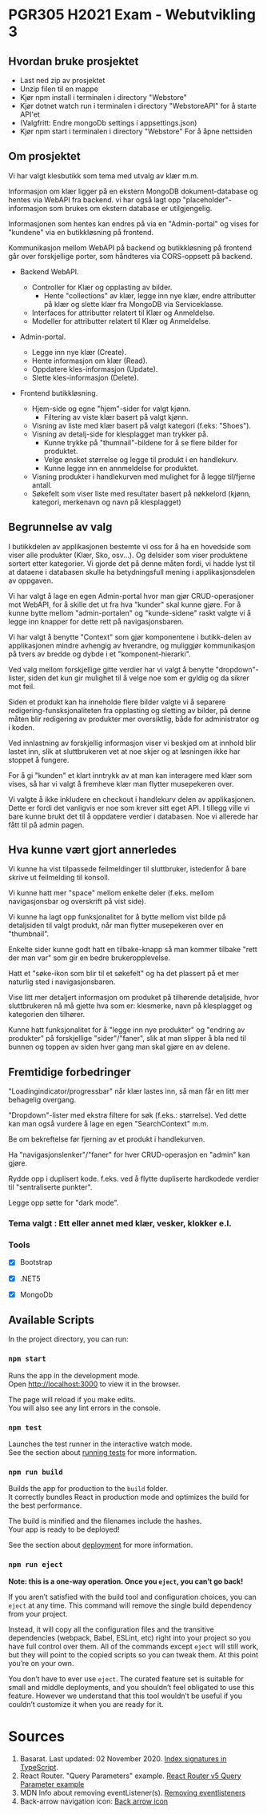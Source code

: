 # PGR305 H2021 Exam - Webutvikling 3

## Hvordan bruke prosjektet

- Last ned zip av prosjektet
- Unzip filen til en mappe
- Kjør npm install i terminalen i directory "Webstore"
- Kjør dotnet watch run i terminalen i directory "WebstoreAPI" for å starte API'et
- (Valgfritt: Endre mongoDb settings i appsettings.json)
- Kjør npm start i terminalen i directory "Webstore" For å åpne nettsiden

## Om prosjektet

Vi har valgt klesbutikk som tema med utvalg av klær m.m. 

Informasjon om klær ligger på en ekstern MongoDB dokument-database og hentes via WebAPI fra backend.
vi har også lagt opp "placeholder"-informasjon som brukes om ekstern database er utilgjengelig.

Informasjonen som hentes kan endres på via en "Admin-portal" og vises for "kundene" via en butikkløsning på frontend.

Kommunikasjon mellom WebAPI på backend og butikkløsning på frontend går over forskjellige porter, som håndteres via CORS-oppsett på backend.


- Backend WebAPI.
  - Controller for Klær og opplasting av bilder.
    - Hente "collections" av klær, legge inn nye klær, endre attributter på klær og slette klær fra MongoDB via Serviceklasse.
  - Interfaces for attributter relatert til Klær og Anmeldelse.
  - Modeller for attributter relatert til Klær og Anmeldelse.


- Admin-portal.
  - Legge inn nye klær (Create).
  - Hente informasjon om klær (Read).
  - Oppdatere kles-informasjon (Update).
  - Slette kles-informasjon (Delete).


- Frontend butikkløsning.
  - Hjem-side og egne "hjem"-sider for valgt kjønn.
    - Filtering av viste klær basert på valgt kjønn.
  - Visning av liste med klær basert på valgt kategori (f.eks: "Shoes").
  - Visning av detalj-side for klesplagget man trykker på.
    - Kunne trykke på "thumnail"-bildene for å se flere bilder for produktet.
    - Velge ønsket størrelse og legge til produkt i en handlekurv.
    - Kunne legge inn en annmeldelse for produktet.
  - Visning produkter i handlekurven med mulighet for å legge til/fjerne antall.
  - Søkefelt som viser liste med resultater basert på nøkkelord (kjønn, kategori, merkenavn og navn på klesplagget) 


## Begrunnelse av valg

I butikkdelen av applikasjonen bestemte vi oss for å ha en hovedside som viser alle produkter (Klær, Sko, osv...).
Og delsider som viser produktene sortert etter kategorier. Vi gjorde det på denne måten fordi, vi hadde lyst til at dataene i databasen
skulle ha betydningsfull mening i applikasjonsdelen av oppgaven.

Vi har valgt å lage en egen Admin-portal hvor man gjør CRUD-operasjoner mot WebAPI, for å skille det ut fra hva "kunder" skal kunne gjøre.
For å kunne bytte mellom "admin-portalen" og "kunde-sidene" raskt valgte vi å legge inn knapper for dette rett på navigasjonsbaren.

Vi har valgt å benytte "Context" som gjør komponentene i butikk-delen av applikasjonen mindre avhengig av hverandre, og muliggjør kommunikasjon på tvers av bredde og dybde i et "komponent-hierarki".

Ved valg mellom forskjellige gitte verdier har vi valgt å benytte "dropdown"-lister, siden det kun gir mulighet til å velge noe som er gyldig og da sikrer mot feil.

Siden et produkt kan ha inneholde flere bilder valgte vi å separere redigering-funsksjonaliteten fra opplasting og sletting av bilder,
på denne måten blir redigering av produkter mer oversiktlig, både for administrator og i koden.

Ved innlastning av forskjellig informasjon viser vi beskjed om at innhold blir lastet inn, slik at sluttbrukeren vet at noe skjer og at løsningen ikke har stoppet å fungere.

For å gi "kunden" et klart inntrykk av at man kan interagere med klær som vises, så har vi valgt å fremheve klær man flytter musepekeren over. 

Vi valgte å ikke inkludere en checkout i handlekurv delen av applikasjonen. Dette er fordi det vanligvis er noe som krever sitt eget API.
I tillegg ville vi bare kunne brukt det til å oppdatere verdier i databasen. Noe vi allerede har fått til på admin pagen.


## Hva kunne vært gjort annerledes
 
Vi kunne ha vist tilpassede feilmeldinger til sluttbruker, istedenfor å bare skrive ut feilmelding til konsoll.  

Vi kunne hatt mer "space" mellom enkelte deler (f.eks. mellom navigasjonsbar og overskrift på vist side).

Vi kunne ha lagt opp funksjonalitet for å bytte mellom vist bilde på detaljsiden til valgt produkt, når man flytter musepekeren over en "thumbnail".

Enkelte sider kunne godt hatt en tilbake-knapp så man kommer tilbake "rett der man var" som gir en bedre brukeropplevelse.

Hatt et "søke-ikon som blir til et søkefelt" og ha det plassert på et mer naturlig sted i navigasjonsbaren.

Vise litt mer detaljert informasjon om produket på tilhørende detaljside, hvor sluttbrukeren nå må gjette hva som er: klesmerke, navn på klesplagget og kategorien den tilhører. 

Kunne hatt funksjonalitet for å "legge inn nye produkter" og "endring av produkter" på forskjellige "sider"/"faner", slik at man slipper å bla ned til bunnen og toppen av siden hver gang man skal gjøre en av delene.


## Fremtidige forbedringer

"Loadingindicator/progressbar" når klær lastes inn, så man får en litt mer behagelig overgang.

"Dropdown"-lister med ekstra filtere for søk (f.eks.: størrelse). Ved dette kan man også vurdere å lage en egen "SearchContext" m.m.

Be om bekreftelse før fjerning av et produkt i handlekurven.

Ha "navigasjonslenker"/"faner" for hver CRUD-operasjon en "admin" kan gjøre.

Rydde opp i duplisert kode. f.eks. ved å flytte dupliserte hardkodede verdier til "sentraliserte punkter".

Legge opp søtte for "dark mode".


### Tema valgt : Ett eller annet med klær, vesker, klokker e.l.

### Tools

* [x] Bootstrap
* [x] .NET5
* [x] MongoDb


## Available Scripts

In the project directory, you can run:

### `npm start`

Runs the app in the development mode.\
Open [http://localhost:3000](http://localhost:3000) to view it in the browser.

The page will reload if you make edits.\
You will also see any lint errors in the console.

### `npm test`

Launches the test runner in the interactive watch mode.\
See the section about [running tests](https://facebook.github.io/create-react-app/docs/running-tests) for more
information.

### `npm run build`

Builds the app for production to the `build` folder.\
It correctly bundles React in production mode and optimizes the build for the best performance.

The build is minified and the filenames include the hashes.\
Your app is ready to be deployed!

See the section about [deployment](https://facebook.github.io/create-react-app/docs/deployment) for more information.

### `npm run eject`

**Note: this is a one-way operation. Once you `eject`, you can’t go back!**

If you aren’t satisfied with the build tool and configuration choices, you can `eject` at any time. This command will
remove the single build dependency from your project.

Instead, it will copy all the configuration files and the transitive dependencies (webpack, Babel, ESLint, etc) right
into your project so you have full control over them. All of the commands except `eject` will still work, but they will
point to the copied scripts so you can tweak them. At this point you’re on your own.

You don’t have to ever use `eject`. The curated feature set is suitable for small and middle deployments, and you
shouldn’t feel obligated to use this feature. However we understand that this tool wouldn’t be useful if you couldn’t
customize it when you are ready for it.

# Sources
1. Basarat. Last updated: 02 November 2020. [Index signatures in TypeScript](https://basarat.gitbook.io/typescript/type-system/index-signatures).
2. React Router. "Query Parameters" example. [React Router v5 Query Parameter example](https://v5.reactrouter.com/web/example/query-parameters)
3. MDN Info about removing eventListener(s). [Removing eventlisteners](https://developer.mozilla.org/en-US/docs/Web/API/EventTarget/removeEventListener)
4. Back-arrow navigation icon: [Back arrow icon](https://www.flaticon.com/premium-icon/left_2722991?term=arrow%20left&page=1&position=5&page=1&position=5&related_id=2722991&origin=search)
